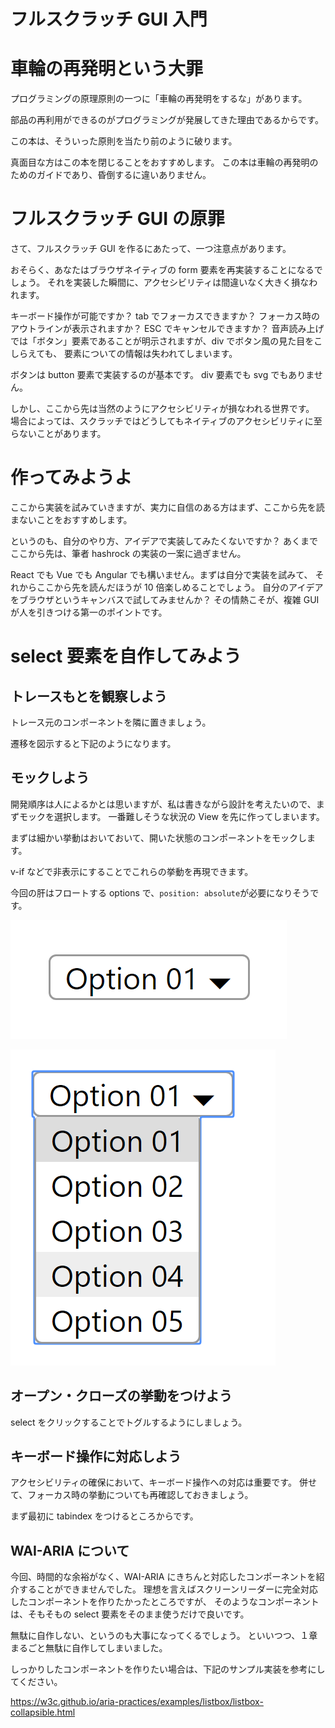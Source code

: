 # フルスクラッチ GUI 入門

# 車輪の再発明という大罪

プログラミングの原理原則の一つに「車輪の再発明をするな」があります。

部品の再利用ができるのがプログラミングが発展してきた理由であるからです。

この本は、そういった原則を当たり前のように破ります。

真面目な方はこの本を閉じることをおすすめします。
この本は車輪の再発明のためのガイドであり、昏倒するに違いありません。

# フルスクラッチ GUI の原罪

さて、フルスクラッチ GUI を作るにあたって、一つ注意点があります。

おそらく、あなたはブラウザネイティブの form 要素を再実装することになるでしょう。
それを実装した瞬間に、アクセシビリティは間違いなく大きく損なわれます。

キーボード操作が可能ですか？
tab でフォーカスできますか？
フォーカス時のアウトラインが表示されますか？
ESC でキャンセルできますか？
音声読み上げでは「ボタン」要素であることが明示されますが、div でボタン風の見た目をこしらえても、
要素についての情報は失われてしまいます。

ボタンは button 要素で実装するのが基本です。
div 要素でも svg でもありません。

しかし、ここから先は当然のようにアクセシビリティが損なわれる世界です。
場合によっては、スクラッチではどうしてもネイティブのアクセシビリティに至らないことがあります。

# 作ってみようよ

ここから実装を試みていきますが、実力に自信のある方はまず、ここから先を読まないことをおすすめします。

というのも、自分のやり方、アイデアで実装してみたくないですか？
あくまでここから先は、筆者 hashrock の実装の一案に過ぎません。

React でも Vue でも Angular でも構いません。まずは自分で実装を試みて、
それからここから先を読んだほうが 10 倍楽しめることでしょう。
自分のアイデアをブラウザというキャンバスで試してみませんか？
その情熱こそが、複雑 GUI が人を引きつける第一のポイントです。

# select 要素を自作してみよう

## トレースもとを観察しよう

トレース元のコンポーネントを隣に置きましょう。

遷移を図示すると下記のようになります。

## モックしよう

開発順序は人によるかとは思いますが、私は書きながら設計を考えたいので、まずモックを選択します。
一番難しそうな状況の View を先に作ってしまいます。

まずは細かい挙動はおいておいて、開いた状態のコンポーネントをモックします。

v-if などで非表示にすることでこれらの挙動を再現できます。

今回の肝はフロートする options で、`position: absolute`が必要になりそうです。

![image](001.png)

![image](003.png)

## オープン・クローズの挙動をつけよう

select をクリックすることでトグルするようにしましょう。

## キーボード操作に対応しよう

アクセシビリティの確保において、キーボード操作への対応は重要です。
併せて、フォーカス時の挙動についても再確認しておきましょう。

まず最初に tabindex をつけるところからです。

## WAI-ARIA について

今回、時間的な余裕がなく、WAI-ARIA にきちんと対応したコンポーネントを紹介することができませんでした。
理想を言えばスクリーンリーダーに完全対応したコンポーネントを作りたかったところですが、
そのようなコンポーネントは、そもそもの select 要素をそのまま使うだけで良いです。

無駄に自作しない、というのも大事になってくるでしょう。
といいつつ、１章まるごと無駄に自作してしまいました。

しっかりしたコンポーネントを作りたい場合は、下記のサンプル実装を参考にしてください。

https://w3c.github.io/aria-practices/examples/listbox/listbox-collapsible.html
